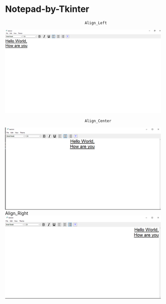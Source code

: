# Notepad-by-Tkinter

                                        Align_Left
![](https://raw.githubusercontent.com/rezaul525/Notepad-by-Tkinter/master/project_ss/align_left.png)

                                        Align_Center
![](https://raw.githubusercontent.com/rezaul525/Notepad-by-Tkinter/master/project_ss/align_center.png)
                                          Align_Right
![](https://raw.githubusercontent.com/rezaul525/Notepad-by-Tkinter/master/project_ss/align_right.png)
